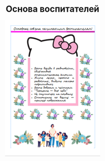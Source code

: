 <html>
<head>
<h1><center>Основа воспитателей</center></h1>
</head>
<center><img src="12.png"></center>
</html>
